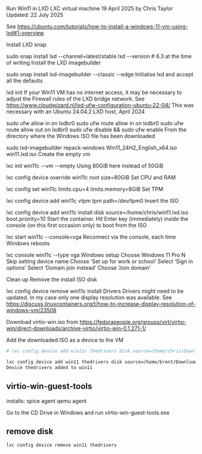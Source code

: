 # **[](https://christaylordeveloper.co.uk/articles/run-win11-in-lxd-lxc-virtual-machine/)**

Run Win11 in LXD LXC virtual machine
19 April 2025 by Chris Taylor
Updated: 22 July 2025

See <https://ubuntu.com/tutorials/how-to-install-a-windows-11-vm-using-lxd#1-overview>

Install LXD snap

sudo snap install lxd --channel=latest/stable
lxd --version # 6.3 at the time of writing
Install the LXD imagebuilder

sudo snap install lxd-imagebuilder --classic --edge
Initialise lxd and accept all the defaults

lxd init
If your Win11 VM has no internet access, it may be necessary to adjust the Firewall rules of the LXD bridge network.
See <https://www.cloudwizard.nl/lxd-ufw-configuration-ubuntu-22-04/>
This was necessary with an Ubuntu 24.04.2 LXD host, April 2024

sudo ufw allow in on lxdbr0
sudo ufw route allow in on lxdbr0
sudo ufw route allow out on lxdbr0
sudo ufw disable && sudo ufw enable
From the directory where the Windows ISO file has been downloaded

sudo lxd-imagebuilder repack-windows Win11_24H2_English_x64.iso win11.lxd.iso
Create the empty vm

lxc init win11c --vm --empty
Using 80GiB here instead of 50GiB

lxc config device override win11c root size=80GiB
Set CPU and RAM

lxc config set win11c limits.cpu=4 limits.memory=8GiB
Set TPM

lxc config device add win11c vtpm tpm path=/dev/tpm0
Insert the ISO

lxc config device add win11c install disk source=/home/chris/win11.lxd.iso boot.priority=10
Start the container. Hit Enter key (immediately) inside the console (on this first occasion only) to boot from the ISO

lxc start win11c --console=vga
Reconnect via the console, each time Windows reboots

lxc console win11c --type vga
Windows setup
Choose Windows 11 Pro N
Skip setting device name
Choose ‘Set up for work or school’
Select ‘Sign in options’
Select ‘Domain join instead’
Choose ‘Join domain’

Clean up
Remove the install ISO disk

lxc config device remove win11c install
Drivers
Drivers might need to be updated. In my case only one display resolution was available. See <https://discuss.linuxcontainers.org/t/how-to-increase-display-resolution-of-windows-vm/23508>

Download virtio-win.iso from <https://fedorapeople.org/groups/virt/virtio-win/direct-downloads/archive-virtio/virtio-win-0.1.271-1/>

Add the downloaded ISO as a device to the VM

```bash
# lxc config device add win11c thedrivers disk source=/home/chris/Downloads/virtio-win-0.1.271.iso

lxc config device add win11 thedrivers disk source=/home/brent/Downloads/virtio-win-0.1.271.iso
Device thedrivers added to win11

```

## virtio-win-guest-tools

installs:
spice agent
qemu agent

Go to the CD Drive in Windows and run virtio-win-guest-tools.exe

## remove disk

`lxc config device remove win11 thedrivers`

